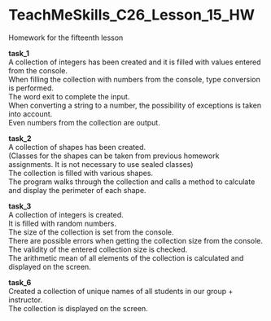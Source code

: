 # TeachMeSkills_C26_Lesson_15_HW
Homework for the fifteenth lesson

**task_1**  
A collection of integers has been created and it is filled with values entered from the console.  
When filling the collection with numbers from the console, type conversion is performed.  
The word exit to complete the input.  
When converting a string to a number, the possibility of exceptions is taken into account.  
Even numbers from the collection are output.  

**task_2**  
A collection of shapes has been created.  
(Classes for the shapes can be taken from previous homework assignments. It is not necessary to use sealed classes)  
The collection is filled with various shapes.  
The program walks through the collection and calls a method to calculate and display the perimeter of each shape.  

**task_3**  
A collection of integers is created.  
It is filled with random numbers.  
The size of the collection is set from the console.  
There are possible errors when getting the collection size from the console.  
The validity of the entered collection size is checked.  
The arithmetic mean of all elements of the collection is calculated and displayed on the screen.  

**task_6**  
Created a collection of unique names of all students in our group + instructor.  
The collection is displayed on the screen.  

